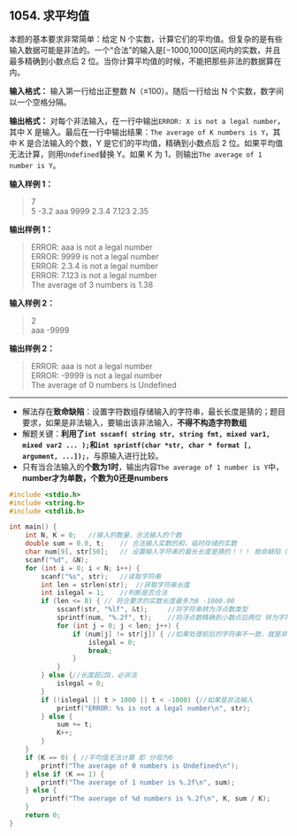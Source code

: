 ﻿## 1054. 求平均值
本题的基本要求非常简单：给定 N 个实数，计算它们的平均值。但复杂的是有些输入数据可能是非法的。一个“合法”的输入是\[−1000,1000]区间内的实数，并且最多精确到小数点后 2 位。当你计算平均值的时候，不能把那些非法的数据算在内。

**输入格式：**
输入第一行给出正整数 N（≤100）。随后一行给出 N 个实数，数字间以一个空格分隔。

**输出格式：**
对每个非法输入，在一行中输出`ERROR: X is not a legal number`，其中 X 是输入。最后在一行中输出结果：`The average of K numbers is Y`，其中 K 是合法输入的个数，Y 是它们的平均值，精确到小数点后 2 位。如果平均值无法计算，则用`Undefined`替换 Y。如果 K 为 1，则输出`The average of 1 number is Y`。

**输入样例 1：**
>7  
5 -3.2 aaa 9999 2.3.4 7.123 2.35  

**输出样例 1：**
>ERROR: aaa is not a legal number  
ERROR: 9999 is not a legal number  
ERROR: 2.3.4 is not a legal number  
ERROR: 7.123 is not a legal number  
The average of 3 numbers is 1.38  

**输入样例 2：**
>2  
aaa -9999  

**输出样例 2：**
>ERROR: aaa is not a legal number  
ERROR: -9999 is not a legal number  
The average of 0 numbers is Undefined  

---
- 解法存在**致命缺陷**：设置字符数组存储输入的字符串，最长长度是猜的；题目要求，如果是非法输入，要输出该非法输入，**不得不构造字符数组**
- 解题关键：**利用了`int sscanf( string str, string fmt, mixed var1, mixed var2 ... );`和`int sprintf(char *str, char * format [, argument, ...]);`**，与原输入进行比较。
- 只有当合法输入的**个数为1时**，输出内容`The average of 1 number is Y`中，**number才为单数，个数为0还是numbers**


```c
#include <stdio.h>
#include <string.h>
#include <stdlib.h>

int main() {
	int N, K = 0;	//输入的数量，合法输入的个数
	double sum = 0.0, t;	// 合法输入实数的和，临时存储的实数 
	char num[9], str[50];	// 设置输入字符串的最长长度是猜的！！！ 致命缺陷（测试用例的字符串最长40） 
	scanf("%d", &N);
	for (int i = 0; i < N; i++) {
		scanf("%s", str);	//读取字符串 
		int len = strlen(str);	//获取字符串长度
		int islegal = 1;	//判断是否合法 
		if (len <= 8) {	// 符合要求的实数长度最多为8 -1000.00
			sscanf(str, "%lf", &t);		//将字符串转为浮点数类型 
			sprintf(num, "%.2f", t);	//将浮点数精确到小数点后两位 转为字符串;
			for (int j = 0; j < len; j++) {
				if (num[j] != str[j]) {	//如果处理前后的字符串不一致，就是非法输入 
					islegal = 0;
					break;
				}
			}
		} else {//长度超过8，必非法 
			islegal = 0;
		}
		if (!islegal || t > 1000 || t < -1000) {//如果是非法输入
			printf("ERROR: %s is not a legal number\n", str);
		} else {
			sum += t;
			K++;
		}
	}
	if (K == 0) { //平均值无法计算 即 分母为0 
		printf("The average of 0 numbers is Undefined\n");
	} else if (K == 1) { 
		printf("The average of 1 number is %.2f\n", sum);
	} else { 
		printf("The average of %d numbers is %.2f\n", K, sum / K);
	} 
	return 0;
}
```